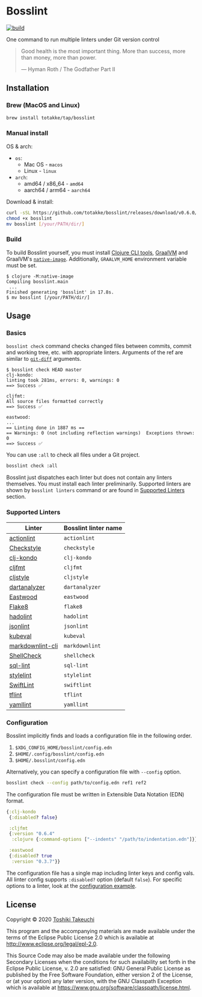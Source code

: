 # Bosslint

[![build](https://github.com/totakke/bosslint/actions/workflows/build.yml/badge.svg)](https://github.com/totakke/bosslint/actions/workflows/build.yml)

One command to run multiple linters under Git version control

> Good health is the most important thing. More than success, more than money,
> more than power.
>
> &mdash; Hyman Roth / The Godfather Part II

## Installation

### Brew (MacOS and Linux)

```sh
brew install totakke/tap/bosslint
```

### Manual install

OS & arch:

- `os`:
  - Mac OS - `macos`
  - Linux - `linux`
- `arch`:
  - amd64 / x86_64  - `amd64`
  - aarch64 / arm64  - `aarch64`

Download & install:

```sh
curl -sSL https://github.com/totakke/bosslint/releases/download/v0.6.0/bosslint_[os]_[arch] -o bosslint
chmod +x bosslint
mv bosslint [/your/PATH/dir/]
```

### Build

To build Bosslint yourself, you must install [Clojure CLI tools](https://clojure.org/guides/getting_started#_clojure_installer_and_cli_tools),
[GraalVM](https://www.graalvm.org/docs/getting-started/#install-graalvm) and
GraalVM's [`native-image`](https://www.graalvm.org/docs/getting-started/#native-images).
Additionally, `GRAALVM_HOME` environment variable must be set.

```console
$ clojure -M:native-image
Compiling bosslint.main
 ...
Finished generating 'bosslint' in 17.8s.
$ mv bosslint [/your/PATH/dir/]
```

## Usage

### Basics

`bosslint check` command checks changed files between commits, commit and
working tree, etc. with appropriate linters. Arguments of the ref are similar to
[`git-diff`](https://git-scm.com/docs/git-diff) arguments.

```console
$ bosslint check HEAD master
clj-kondo:
linting took 281ms, errors: 0, warnings: 0
==> Success ✅

cljfmt:
All source files formatted correctly
==> Success ✅

eastwood:
...
== Linting done in 1887 ms ==
== Warnings: 0 (not including reflection warnings)  Exceptions thrown: 0
==> Success ✅
```

You can use `:all` to check all files under a Git project.

```sh
bosslint check :all
```

Bosslint just dispatches each linter but does not contain any linters
themselves. You must install each linter preliminarily. Supported linters are
shown by `bosslint linters` command or are found in
[Supported Linters](#supported-linters) section.

### Supported Linters

| Linter | Bosslint linter name |
| ------ | -------------------- |
| [actionlint](https://rhysd.github.io/actionlint/) | `actionlint` |
| [Checkstyle](https://checkstyle.org/) | `checkstyle` |
| [clj-kondo](https://github.com/borkdude/clj-kondo) | `clj-kondo` |
| [cljfmt](https://github.com/weavejester/cljfmt) | `cljfmt` |
| [cljstyle](https://github.com/greglook/cljstyle) | `cljstyle` |
| [dartanalyzer](https://dart.dev/tools/dartanalyzer) | `dartanalyzer` |
| [Eastwood](https://github.com/jonase/eastwood) | `eastwood` |
| [Flake8](https://flake8.pycqa.org/) | `flake8` |
| [hadolint](https://github.com/hadolint/hadolint) | `hadolint` |
| [jsonlint](https://github.com/zaach/jsonlint) | `jsonlint` |
| [kubeval](https://www.kubeval.com/) | `kubeval` |
| [markdownlint-cli](https://github.com/igorshubovych/markdownlint-cli) | `markdownlint` |
| [ShellCheck](https://www.shellcheck.net/) | `shellcheck` |
| [sql-lint](https://github.com/joereynolds/sql-lint) | `sql-lint` |
| [stylelint](https://stylelint.io/) | `stylelint` |
| [SwiftLint](https://realm.github.io/SwiftLint/) | `swiftlint` |
| [tflint](https://github.com/terraform-linters/tflint) | `tflint` |
| [yamllint](https://yamllint.readthedocs.io/) | `yamllint` |

### Configuration

Bosslint implicitly finds and loads a configuration file in the following order.

1. `$XDG_CONFIG_HOME/bosslint/config.edn`
2. `$HOME/.config/bosslint/config.edn`
3. `$HOME/.bosslint/config.edn`

Alternatively, you can specify a configuration file with `--config` option.

```sh
bosslint check --config path/to/config.edn ref1 ref2
```

The configuration file must be written in Extensible Data Notation (EDN) format.

```clojure
{:clj-kondo
 {:disabled? false}

 :cljfmt
 {:version "0.6.4"
  :clojure {:command-options ["--indents" "/path/to/indentation.edn"]}}

 :eastwood
 {:disabled? true
  :version "0.3.7"}}
```

The configuration file has a single map including linter keys and config vals.
All linter config supports `:disabled?` option (default `false`). For specific
options to a linter, look at the [configuration example](example/config.edn).

## License

Copyright © 2020 [Toshiki Takeuchi](https://totakke.net/)

This program and the accompanying materials are made available under the
terms of the Eclipse Public License 2.0 which is available at
<http://www.eclipse.org/legal/epl-2.0>.

This Source Code may also be made available under the following Secondary
Licenses when the conditions for such availability set forth in the Eclipse
Public License, v. 2.0 are satisfied: GNU General Public License as published by
the Free Software Foundation, either version 2 of the License, or (at your
option) any later version, with the GNU Classpath Exception which is available
at <https://www.gnu.org/software/classpath/license.html>.
